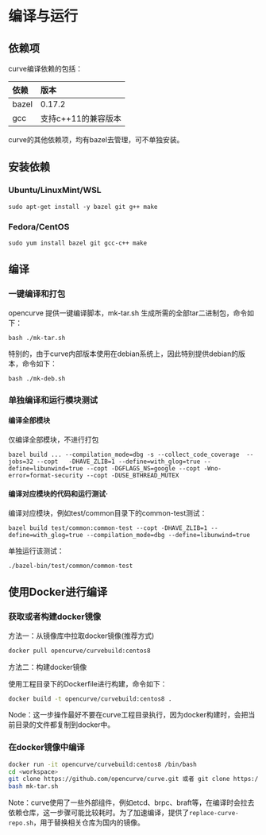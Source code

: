 # 编译与运行

## 依赖项

curve编译依赖的包括：

| 依赖 | 版本 |
|:-- |:-- |
| bazel | 0.17.2 |
| gcc   | 支持c++11的兼容版本 |

curve的其他依赖项，均有bazel去管理，可不单独安装。

## 安装依赖

### Ubuntu/LinuxMint/WSL

```
sudo apt-get install -y bazel git g++ make
```


### Fedora/CentOS

```
sudo yum install bazel git gcc-c++ make
```

## 编译

### 一键编译和打包

opencurve 提供一键编译脚本，mk-tar.sh 生成所需的全部tar二进制包，命令如下：

```
bash ./mk-tar.sh
```

特别的，由于curve内部版本使用在debian系统上，因此特别提供debian的版本，命令如下：

```
bash ./mk-deb.sh
```

### 单独编译和运行模块测试

#### 编译全部模块

仅编译全部模块，不进行打包
```
bazel build ... --compilation_mode=dbg -s --collect_code_coverage  --jobs=32 --copt   -DHAVE_ZLIB=1 --define=with_glog=true --define=libunwind=true --copt -DGFLAGS_NS=google --copt -Wno-error=format-security --copt -DUSE_BTHREAD_MUTEX
```

#### 编译对应模块的代码和运行测试·

编译对应模块，例如test/common目录下的common-test测试：

```
bazel build test/common:common-test --copt -DHAVE_ZLIB=1 --define=with_glog=true --compilation_mode=dbg --define=libunwind=true
```

单独运行该测试：

```
./bazel-bin/test/common/common-test
```


## 使用Docker进行编译

### 获取或者构建docker镜像

方法一：从镜像库中拉取docker镜像(推荐方式)

```bash
docker pull opencurve/curvebuild:centos8
```

方法二：构建docker镜像

使用工程目录下的Dockerfile进行构建，命令如下：

```bash
docker build -t opencurve/curvebuild:centos8 .
```

Node：这一步操作最好不要在curve工程目录执行，因为docker构建时，会把当前目录的文件都复制到docker中。



### 在docker镜像中编译

```bash
docker run -it opencurve/curvebuild:centos8 /bin/bash
cd <workspace>
git clone https://github.com/opencurve/curve.git 或者 git clone https://gitee.com/mirrors/curve.git
bash mk-tar.sh
```

Note：curve使用了一些外部组件，例如etcd、brpc、braft等，在编译时会拉去依赖仓库，这一步骤可能比较耗时。为了加速编译，提供了`replace-curve-repo.sh`，用于替换相关仓库为国内的镜像。
